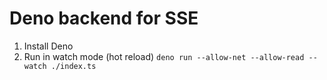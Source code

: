 # Deno backend for SSE

1. Install Deno
2. Run in watch mode (hot reload) `deno run --allow-net --allow-read --watch ./index.ts`

